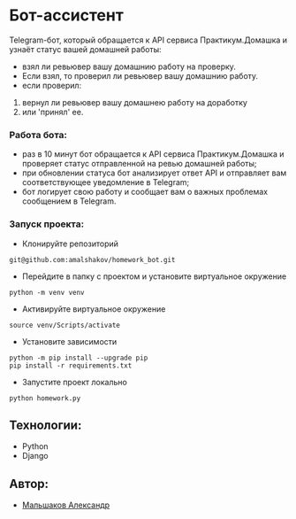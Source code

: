 # Бот-ассистент
Telegram-бот, который обращается к API сервиса Практикум.Домашка и узнаёт статус вашей домашней работы: 
- взял ли ревьювер вашу домашнию работу на проверку.
- Если взял, то проверил ли ревьювер вашу домашнию работу.
- если проверил:
 1. вернул ли ревьювер вашу домашнею работу на доработку
 2. или 'принял' ее.
### Работа бота:
- раз в 10 минут бот обращается к API сервиса Практикум.Домашка и проверяет статус отправленной на ревью домашней работы;
- при обновлении статуса бот анализирует ответ API и отправляет вам соответствующее уведомление в Telegram;
- бот логирует свою работу и сообщает вам о важных проблемах сообщением в Telegram.
### Запуск проекта:
- Клонируйте репозиторий
```
git@github.com:amalshakov/homework_bot.git
```
- Перейдите в папку с проектом и установите виртуальное окружение
```
python -m venv venv
```
- Активируйте виртуальное окружение
```
source venv/Scripts/activate
```
- Установите зависимости
```
python -m pip install --upgrade pip
pip install -r requirements.txt
```
- Запустите проект локально
```
python homework.py
```
## Технологии:
- Python
- Django
## Автор:
- [Мальшаков Александр](https://github.com/amalshakov)
